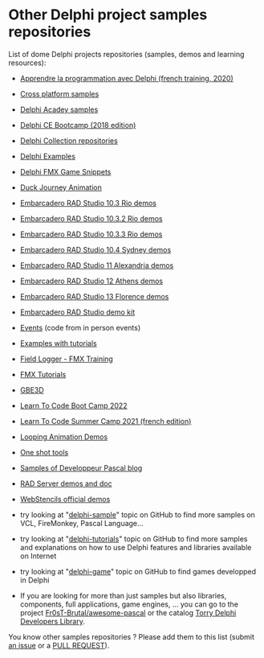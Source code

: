 # Other Delphi project samples repositories

List of dome Delphi projects repositories (samples, demos and learning resources):

* [Apprendre la programmation avec Delphi (french training, 2020)](https://github.com/DeveloppeurPascal/ApprendreLaProgrammationAvecDelphi)
* [Cross platform samples](https://github.com/FMXExpress/Cross-Platform-Samples)
* [Delphi Acadey samples](https://github.com/flrizzato/DelphiAcademy)
* [Delphi CE Bootcamp (2018 edition)](https://github.com/Embarcadero/DelphiCEBootcamp)
* [Delphi Collection repositories](https://github.com/walwalwalides?tab=repositories&q=Delphi-Collection&type=&language=&sort=)
* [Delphi Examples](https://github.com/marciomichelluzzi/delphiExamples)
* [Delphi FMX Game Snippets](https://github.com/DeveloppeurPascal/DelphiFMXGameSnippets)
* [Duck Journey Animation](https://github.com/DeveloppeurPascal/Duck-Animation-Sidaction2021)
* [Embarcadero RAD Studio 10.3 Rio demos](https://github.com/Embarcadero/RADStudio10.3Demos)
* [Embarcadero RAD Studio 10.3.2 Rio demos](https://github.com/Embarcadero/RADStudio10.3.2Demos)
* [Embarcadero RAD Studio 10.3.3 Rio demos](https://github.com/Embarcadero/RADStudio10.3.3Demos)
* [Embarcadero RAD Studio 10.4 Sydney demos](https://github.com/Embarcadero/RADStudio10.4Demos)
* [Embarcadero RAD Studio 11 Alexandria demos](https://github.com/Embarcadero/RADStudio11Demos)
* [Embarcadero RAD Studio 12 Athens demos](https://github.com/Embarcadero/RADStudio12Demos)
* [Embarcadero RAD Studio 13 Florence demos](https://github.com/Embarcadero/RADStudio13Demos)
* [Embarcadero RAD Studio demo kit](https://github.com/Embarcadero/RADStudio-DemoKit)
* [Events](https://github.com/flrizzato/EVENTS) (code from in person events)
* [Examples with tutorials](https://github.com/viniciussanchez/examples)
* [Field Logger - FMX Training](https://github.com/Embarcadero/FieldLogger-FMXTraining)
* [FMX Tutorials](https://github.com/viniciusfbb/fmx_tutorials)
* [GBE3D](https://github.com/gbegreg/GBE3D)
* [Learn To Code Boot Camp 2022](https://github.com/LearnDelphiorg/BootCamp2022)
* [Learn To Code Summer Camp 2021 (french edition)](https://github.com/DeveloppeurPascal/LearnToCodeSummerCamp2021)
* [Looping Animation Demos](https://github.com/DeveloppeurPascal/LoopingAnimationDemo)
* [One shot tools](https://github.com/DeveloppeurPascal/one-shot-tools)
* [Samples of Developpeur Pascal blog](https://github.com/DeveloppeurPascal/exemples)
* [RAD Server demos and doc](https://github.com/Embarcadero/RADServer-Docs)
* [WebStencils official demos](https://github.com/Embarcadero/WebStencilsDemos)

* try looking at "[delphi-sample](https://github.com/topics/delphi-sample)" topic on GitHub to find more samples on VCL, FireMonkey, Pascal Language...

* try looking at "[delphi-tutorials](https://github.com/topics/delphi-tutorials)" topic on GitHub to find more samples and explanations on how to use Delphi features and libraries available on Internet

* try looking at "[delphi-game](https://github.com/topics/delphi-game)" topic on GitHub to find games developped in Delphi

* If you are looking for more than just samples but also libraries, components, full applications, game engines, ... you can go to the project [Fr0sT-Brutal/awesome-pascal](https://github.com/Fr0sT-Brutal/awesome-pascal) or the catalog [Torry Delphi Developers Library](https://torry.net).

You know other samples repositories ? Please add them to this list (submit [an issue](https://github.com/DeveloppeurPascal/Delphi-samples/issues) or a [PULL REQUEST](CONTRIBUTING.md)).
